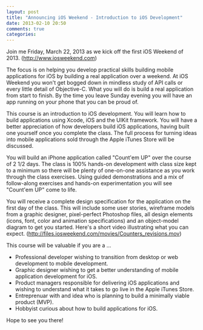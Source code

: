 ```yaml
---
layout: post
title: "Announcing iOS Weekend - Introduction to iOS Development"
date: 2013-02-10 20:50
comments: true
categories: 
---
```

Join me Friday, March 22, 2013 as we kick off the first iOS Weekend of 2013.  (http://www.iosweekend.com)

The focus is on helping you develop practical skills building mobile applications for iOS by building a real application over a weekend.  At iOS Weekend you won't get bogged down in mindless study of API calls or every little detail of Objective-C.  What you will do is build a real application from start to finish.  By the time you leave Sunday evening you will have an app running on your phone that you can be proud of.

This course is an introduction to iOS development. You will learn how to build applications using Xcode, iOS and the UIKit framework. You will have a better appreciation of how developers build iOS applications, having built one yourself once you complete the class. The full process for turning ideas into mobile applications sold through the Apple iTunes Store will be discussed.

You will build an iPhone application called "Count'em UP" over the course of 2 1/2 days. The class is 100% hands-on development with class size kept to a minimum so there will be plenty of one-on-one assistance as you work through the class exercises.  Using guided demonstrations and a mix of follow-along exercises and hands-on experimentation you will see "Count'em UP" come to life.

You will receive a complete design specification for the application on the first day of the class. This will include some user stories, wireframe models from a graphic designer, pixel-perfect Photoshop files, all design elements (icons, font, color and animation specifications) and an object-model diagram to get you started.  Here's a short video illustrating what you can expect. (http://files.iosweekend.com/movies/Counters_revisions.mov)

This course will be valuable if you are a ...

- Professional developer wishing to transition from desktop or web development to mobile development.
- Graphic designer wishing to get a better understanding of mobile application development for iOS.
- Product managers responsible for delivering iOS applications and wishing to understand what it takes to go live in the Apple iTunes Store.
- Entreprenuar with and idea who is planning to build a minimally viable product (MVP).
- Hobbyist curious about how to build applications for iOS.  

Hope to see you there!

